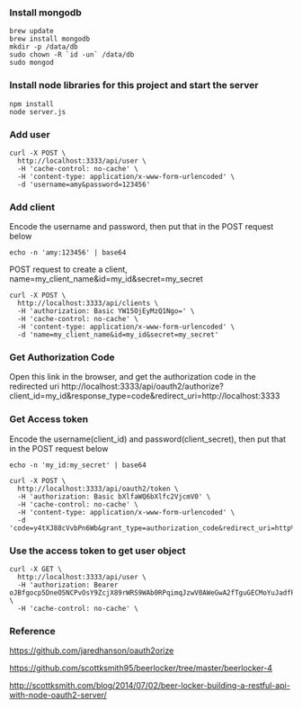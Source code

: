 ### Install mongodb
```
brew update
brew install mongodb
mkdir -p /data/db
sudo chown -R `id -un` /data/db
sudo mongod
```

### Install node libraries for this project and start the server
```
npm install
node server.js
```

### Add user
```
curl -X POST \
  http://localhost:3333/api/user \
  -H 'cache-control: no-cache' \
  -H 'content-type: application/x-www-form-urlencoded' \
  -d 'username=amy&password=123456'
```

### Add client
Encode the username and password, then put that in the POST request below
``` 
echo -n 'amy:123456' | base64
```

POST request to create a client, name=my_client_name&id=my_id&secret=my_secret
```
curl -X POST \
  http://localhost:3333/api/clients \
  -H 'authorization: Basic YW15OjEyMzQ1Ngo=' \
  -H 'cache-control: no-cache' \
  -H 'content-type: application/x-www-form-urlencoded' \
  -d 'name=my_client_name&id=my_id&secret=my_secret'
```


### Get Authorization Code
Open this link in the browser, and get the authorization code in the redirected uri
http://localhost:3333/api/oauth2/authorize?client_id=my_id&response_type=code&redirect_uri=http://localhost:3333

### Get Access token

Encode the username(client_id) and password(client_secret), then put that in the POST request below
``` 
echo -n 'my_id:my_secret' | base64
```

```
curl -X POST \
  http://localhost:3333/api/oauth2/token \
  -H 'authorization: Basic bXlfaWQ6bXlfc2VjcmV0' \
  -H 'cache-control: no-cache' \
  -H 'content-type: application/x-www-form-urlencoded' \
  -d 'code=y4tXJ88cVvbPn6Wb&grant_type=authorization_code&redirect_uri=http%3A%2F%2Flocalhost%3A3333'
```


### Use the access token to get user object
```
curl -X GET \
  http://localhost:3333/api/user \
  -H 'authorization: Bearer oJBfgocp5DneO5NCPvOsY9ZcjX89rWRS9WAb0RPqimqJzwV0AWeGwA2fTguGECMoYuJadfPr9wWL0ZgyLntJdIScrMp5pQQYnnGRr9I0S0CoU0uCzyfB2xgbxl7uaXEhGVHxSmheNiwkTL3GbQqc7PM3y1Jeny7ysWSu1byjGE7vhU2JVyBlVIsktJu55cZMMCKnzzERCisJliHKFmb5bwBF02vgdf1nM6tejV8rIhmawyUzENIsQJa4CD4wEyO9' \
  -H 'cache-control: no-cache' \
```

### Reference

https://github.com/jaredhanson/oauth2orize

https://github.com/scottksmith95/beerlocker/tree/master/beerlocker-4

http://scottksmith.com/blog/2014/07/02/beer-locker-building-a-restful-api-with-node-oauth2-server/


